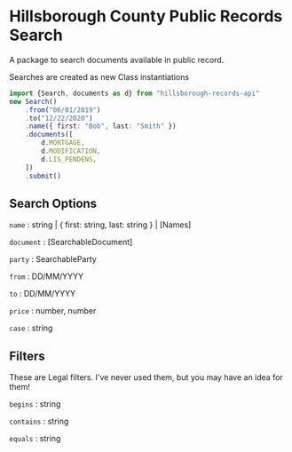 # Hillsborough County Public Records Search

A package to search documents available in public record.

Searches are created as new Class instantiations

```ts
import {Search, documents as d} from "hillsborough-records-api"
new Search()
    .from("06/01/2019")
    .to("12/22/2020")
    .name({ first: "Bob", last: "Smith" })
    .documents([
        d.MORTGAGE,
        d.MODIFICATION,
        d.LIS_PENDENS,
    ])
    .submit()
```

## Search Options

`name` : string | { first: string, last: string } | [Names]

`document` : [SearchableDocument]

`party` : SearchableParty

`from` : DD/MM/YYYY

`to` : DD/MM/YYYY

`price` : number, number

`case` : string

## Filters

These are Legal filters. I've never used them, but you may have an idea for them!

`begins` : string

`contains` : string

`equals` : string
